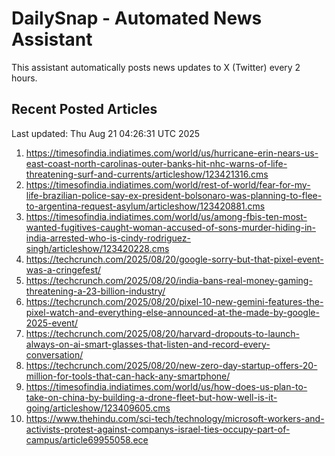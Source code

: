 # DailySnap - Automated News Assistant

This assistant automatically posts news updates to X (Twitter) every 2 hours.

## Recent Posted Articles

Last updated: Thu Aug 21 04:26:31 UTC 2025

1. https://timesofindia.indiatimes.com/world/us/hurricane-erin-nears-us-east-coast-north-carolinas-outer-banks-hit-nhc-warns-of-life-threatening-surf-and-currents/articleshow/123421316.cms
2. https://timesofindia.indiatimes.com/world/rest-of-world/fear-for-my-life-brazilian-police-say-ex-president-bolsonaro-was-planning-to-flee-to-argentina-request-asylum/articleshow/123420881.cms
3. https://timesofindia.indiatimes.com/world/us/among-fbis-ten-most-wanted-fugitives-caught-woman-accused-of-sons-murder-hiding-in-india-arrested-who-is-cindy-rodriguez-singh/articleshow/123420228.cms
4. https://techcrunch.com/2025/08/20/google-sorry-but-that-pixel-event-was-a-cringefest/
5. https://techcrunch.com/2025/08/20/india-bans-real-money-gaming-threatening-a-23-billion-industry/
6. https://techcrunch.com/2025/08/20/pixel-10-new-gemini-features-the-pixel-watch-and-everything-else-announced-at-the-made-by-google-2025-event/
7. https://techcrunch.com/2025/08/20/harvard-dropouts-to-launch-always-on-ai-smart-glasses-that-listen-and-record-every-conversation/
8. https://techcrunch.com/2025/08/20/new-zero-day-startup-offers-20-million-for-tools-that-can-hack-any-smartphone/
9. https://timesofindia.indiatimes.com/world/us/how-does-us-plan-to-take-on-china-by-building-a-drone-fleet-but-how-well-is-it-going/articleshow/123409605.cms
10. https://www.thehindu.com/sci-tech/technology/microsoft-workers-and-activists-protest-against-companys-israel-ties-occupy-part-of-campus/article69955058.ece
